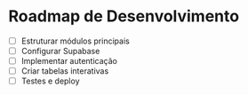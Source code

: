 # Roadmap de Desenvolvimento

- [ ] Estruturar módulos principais
- [ ] Configurar Supabase
- [ ] Implementar autenticação
- [ ] Criar tabelas interativas
- [ ] Testes e deploy

